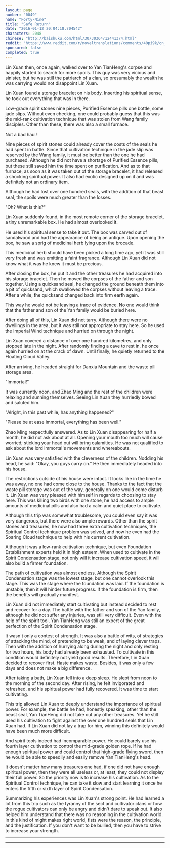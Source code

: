```yaml
---
layout: page
number: "0049"
name: "Forty-Nine"
title: "Safe Return"
date: "2016-01-12 20:04:18.704542"
characters: 2048
chinese: "http://baishuku.com/html/30/30364/12441374.html"
reddit: "https://www.reddit.com/r/noveltranslations/comments/40pi9k/cn_tempered_immortal_chapter_0049/"
sponsored: false
completed: true
---
```


Lin Xuan then, once again, walked over to Yan TianHeng's corpse and happily started to search for more spoils. This guy was very vicious and sinister, but he was still the patriarch of a clan, so presumably the wealth he was carrying would not disappoint Lin Xuan.

Lin Xuan found a storage bracelet on his body. Inserting his spiritual sense, he took out everything that was in there.

Low-grade spirit stones nine pieces, Purified Essence pills one bottle, some jade slips. Without even checking, one could probably guess that this was the mid-rank cultivation technique that was stolen from Wang family disciples. Other than these, there was also a small furnace.

Not a bad haul!

Nine pieces of spirit stones could already cover the costs of the seals he had spent in battle. Since that cultivation technique in the jade slip was reserved by the Wang family, it must be better than the one he had purchased. Although he did not have a shortage of Purified Essence pills, but these still saved him the time spent on purification. And as to that furnace, as soon as it was taken out of the storage bracelet, it had released a shocking spiritual power. It also had exotic designed up on it and was definitely not an ordinary item.

Although he had lost over one hundred seals, with the addition of that beast seal, the spoils were much greater than the losses.

"Oh? What is this?"

Lin Xuan suddenly found, in the most remote corner of the storage bracelet, a tiny unremarkable box. He had almost overlooked it.

He used his spiritual sense to take it out. The box was carved out of sandalwood and had the appearance of being an antique. Upon opening the box, he saw a sprig of medicinal herb lying upon the brocade.

This medicinal herb should have been picked a long time ago, yet it was still very fresh and was emitting a faint fragrance. Although Lin Xuan did not know what it was he knew it must be precious.

After closing the box, he put it and the other treasures he had acquired into his storage bracelet. Then he moved the corpses of the father and son together. Using a quicksand seal, he changed the ground beneath them into a pit of quicksand, which swallowed the corpses without leaving a trace. After a while, the quicksand changed back into firm earth again.

This way he would not be leaving a trace of evidence. No one would think that the father and son of the Yan family would be buried here.

After doing all of this, Lin Xuan did not tarry. Although there were no dwellings in the area, but it was still not appropriate to stay here. So he used the Imperial Wind technique and hurried on through the night.

Lin Xuan covered a distance of over one hundred kilometres, and only stopped late in the night. After randomly finding a cave to rest in, he once again hurried on at the crack of dawn. Until finally, he quietly returned to the Floating Cloud Valley.

After arriving, he headed straight for Danxia Mountain and the waste pill storage area.

"Immortal!"

It was currently noon, and Zhao Ming and the rest of the children were relaxing and sunning themselves. Seeing Lin Xuan they hurriedly bowed and saluted him.

"Alright, in this past while, has anything happened?"

"Please be at ease immortal, everything has been well."

Zhao Ming respectfully answered. As to Lin Xuan disappearing for half a month, he did not ask about at all. Opening your mouth too much will cause worried; sticking your head out will bring calamities. He was not qualified to ask about the lord immortal's movements and whereabouts.

Lin Xuan was very satisfied with the cleverness of the children. Nodding his head, he said: "Okay, you guys carry on." He then immediately headed into his house.

The restrictions outside of his house were intact. It looks like in the time he was away, no one had come close to the house. Thanks to the fact that the waste pill storage was out of the way, generally on one would come disturb it. Lin Xuan was very pleased with himself in regards to choosing to stay here. This was killing two birds with one stone, he had access to ample amounts of medicinal pills and also had a calm and quiet place to cultivate.

Although this trip was somewhat troublesome, you could even say it was very dangerous, but there were also ample rewards. Other than the spirit stones and treasures, he now had three extra cultivation techniques, the Spiritual Control technique problem was solved, and now he even had the Soaring Cloud technique to help with his current cultivation.

Although it was a low-rank cultivation technique, but even Foundation Establishment experts held it in high esteem. When used to cultivate in the Spirit Condensation stage, not only will it increase cultivation speed, it will also build a firmer foundation.

The path of cultivation was almost endless. Although the Spirit Condensation stage was the lowest stage, but one cannot overlook this stage. This was the stage where the foundation was laid. If the foundation is unstable, then it will hinder future progress. If the foundation is firm, then the benefits will gradually manifest.

Lin Xuan did not immediately start cultivating but instead decided to rest and recover for a day. The battle with the father and son of the Yan family, although he did not suffer any injuries, was still very difficult. Even with the help of the spirit tool, Yan TianHeng was still an expert of the great perfection of the Spirit Condensation stage.

It wasn't only a contest of strength. It was also a battle of wits, of strategies of attacking the mind, of pretending to be weak, and of laying clever traps. Then with the addition of hurrying along during the night and only resting for two hours, his body had already been exhausted. To cultivate in this condition would definitely not yield good results. Therefore, Lin Xuan decided to recover first. Haste makes waste. Besides, it was only a few days and does not make a big difference.

After taking a bath, Lin Xuan fell into a deep sleep. He slept from noon to the morning of the second day. After rising, he felt invigorated and refreshed, and his spiritual power had fully recovered. It was time to start cultivating.

This trip allowed Lin Xuan to deeply understand the importance of spiritual power. For example, the battle he had, honestly speaking, other than the beast seal, Yan TianHeng did not take out any other treasures. Yet he still used his cultivation to fight against the over one hundred seals that Lin Xuan had. If Lin Xuan did not lay a trap for him, winning this definitely would have been much more difficult.

And spirit tools indeed had incomparable power. He could barely use his fourth layer cultivation to control the mid-grade golden rope. If he had enough spiritual power and could control that high-grade flying sword, then he would be able to speedily and easily remove Yan TianHeng's head.

It doesn't matter how many treasures one had, if one did not have enough spiritual power, then they were all useless or, at least, they could not display their full power. So the priority now is to increase his cultivation. As to the Spiritual Control technique, he can take it slow and start learning it once he enters the fifth or sixth layer of Spirit Condensation.

Summarizing his experiences was Lin Xuan's strong point. He had learned a lot from this trip such as the tyranny of the sect and cultivator clans or how the rogue cultivators can only be angry and didn't dare to speak out. It also helped him understand that there was no reasoning in the cultivation world. In this kind of might makes right world, fists were the reason, the principle, and the justification. If you don't want to be bullied, then you have to strive to increase your strength.

- - -
- - -

